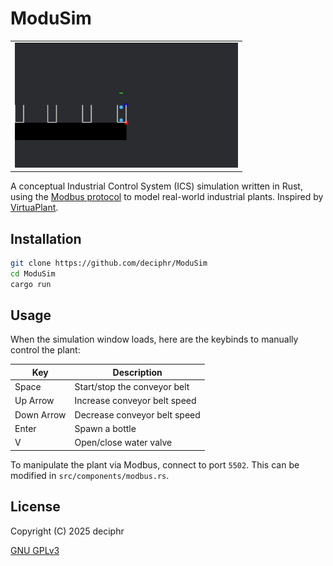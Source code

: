 # ModuSim

<table align="center">
    <tr>
        <td>
            <img src="./docs/demo.png" height="200px" />
        </td>
    </tr>
</table>

A conceptual Industrial Control System (ICS) simulation written in Rust, using the [Modbus protocol](https://github.com/slowtec/tokio-modbus) to model real-world industrial plants. Inspired by [VirtuaPlant](https://github.com/jseidl/virtuaplant).

## Installation

```bash
git clone https://github.com/deciphr/ModuSim
cd ModuSim
cargo run
```

## Usage

When the simulation window loads, here are the keybinds to manually control the plant:

| Key        | Description                  |
| ------------ | ------------------------------ |
| Space      | Start/stop the conveyor belt |
| Up Arrow   | Increase conveyor belt speed |
| Down Arrow | Decrease conveyor belt speed |
| Enter      | Spawn a bottle               |
| V          | Open/close water valve       |

To manipulate the plant via Modbus, connect to port `5502`. This can be modified in `src/components/modbus.rs`.

## License

Copyright (C) 2025 deciphr

[GNU GPLv3](https://choosealicense.com/licenses/gpl-3.0/)
